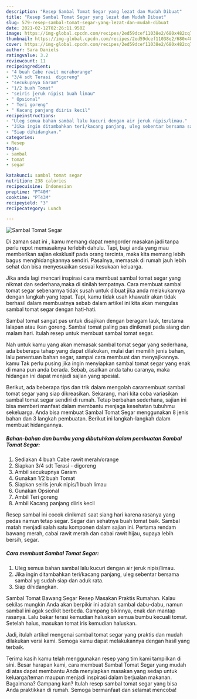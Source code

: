 ```yaml
---
description: "Resep Sambal Tomat Segar yang lezat dan Mudah Dibuat"
title: "Resep Sambal Tomat Segar yang lezat dan Mudah Dibuat"
slug: 579-resep-sambal-tomat-segar-yang-lezat-dan-mudah-dibuat
date: 2021-02-12T02:26:11.950Z
image: https://img-global.cpcdn.com/recipes/2ed59dcef11038e2/680x482cq70/sambal-tomat-segar-foto-resep-utama.jpg
thumbnail: https://img-global.cpcdn.com/recipes/2ed59dcef11038e2/680x482cq70/sambal-tomat-segar-foto-resep-utama.jpg
cover: https://img-global.cpcdn.com/recipes/2ed59dcef11038e2/680x482cq70/sambal-tomat-segar-foto-resep-utama.jpg
author: Sara Daniels
ratingvalue: 3.2
reviewcount: 11
recipeingredient:
- "4 buah Cabe rawit merahorange"
- "3/4 sdt Terasi  digoreng"
- "secukupnya Garam"
- "1/2 buah Tomat"
- "seiris jeruk nipis1 buah limau"
- " Opsional"
- " Teri goreng"
- " Kacang panjang diiris kecil"
recipeinstructions:
- "Uleg semua bahan sambal lalu kucuri dengan air jeruk nipis/limau."
- "Jika ingin ditambahkan teri/kacang panjang, uleg sebentar bersama sambal yg sudah siap dan aduk rata."
- "Siap dihidangkan."
categories:
- Resep
tags:
- sambal
- tomat
- segar

katakunci: sambal tomat segar 
nutrition: 238 calories
recipecuisine: Indonesian
preptime: "PT40M"
cooktime: "PT43M"
recipeyield: "3"
recipecategory: Lunch

---
```



![Sambal Tomat Segar](https://img-global.cpcdn.com/recipes/2ed59dcef11038e2/680x482cq70/sambal-tomat-segar-foto-resep-utama.jpg)

Di zaman  saat ini , kamu memang dapat mengorder masakan jadi tanpa perlu repot memasaknya terlebih dahulu. Tapi, bagi anda yang mau memberikan sajian eksklusif pada orang tercinta, maka kita memang lebih bagus menghidangkannya sendiri. Pasalnya, memasak di rumah jauh lebih sehat dan bisa menyesuaikan sesuai kesukaan keluarga.

Jika anda lagi mencari inspirasi cara membuat sambal tomat segar yang nikmat dan sederhana,maka di sinilah tempatnya. Cara membuat sambal tomat segar  sebenarnya tidak susah untuk dibuat jika anda melakukannya dengan langkah yang tepat. Tapi, kamu tidak usah khawatir akan tidak berhasil dalam membuatnya 
sebab dalam artikel ini kita akan mengulas sambal tomat segar dengan hati-hati.  

Sambal tomat sangat pas untuk disajikan dengan beragam lauk, terutama lalapan atau ikan goreng. Sambal tomat paling pas dinikmati pada siang dan malam hari. Itulah resep untuk membuat sambal tomat segar.

Nah untuk kamu yang akan memasak sambal tomat segar yang sederhana, ada beberapa tahap yang dapat dilakukan, mulai dari memilih jenis bahan, lalu penentuan bahan segar, sampai cara membuat dan menyajikannya. kamu Tak perlu pusing jika ingin menyiapkan sambal tomat segar yang enak di mana pun anda berada. Sebab, asalkan anda  tahu caranya, maka hidangan ini dapat menjadi sajian yang spesial.

Berikut, ada beberapa tips dan trik dalam mengolah caramembuat sambal tomat segar yang siap dikreasikan. Sekarang, mari kita coba variasikan sambal tomat segar sendiri di rumah. Tetap berbahan sederhana, sajian ini bisa memberi manfaat dalam membantu menjaga kesehatan tubuhmu sekeluarga. Anda bisa membuat Sambal Tomat Segar menggunakan 8 jenis bahan dan 3 langkah pembuatan. Berikut ini langkah-langkah dalam membuat hidangannya.

<!--inarticleads1-->

##### Bahan-bahan dan bumbu yang dibutuhkan dalam pembuatan Sambal Tomat Segar:

1. Sediakan 4 buah Cabe rawit merah/orange
1. Siapkan 3/4 sdt Terasi - digoreng
1. Ambil secukupnya Garam
1. Gunakan 1/2 buah Tomat
1. Siapkan seiris jeruk nipis/1 buah limau
1. Gunakan  Opsional
1. Ambil  Teri goreng
1. Ambil  Kacang panjang diiris kecil


Resep sambal ini cocok dinikmati saat siang hari karena rasanya yang pedas namun tetap segar. Segar dan sehatnya buah tomat baik. Sambal matah menjadi salah satu komponen dalam sajian ini. Pertama rendam bawang merah, cabai rawit merah dan cabai rawit hijau, supaya lebih bersih, segar. 

<!--inarticleads2-->

##### Cara membuat Sambal Tomat Segar:

1. Uleg semua bahan sambal lalu kucuri dengan air jeruk nipis/limau.
1. Jika ingin ditambahkan teri/kacang panjang, uleg sebentar bersama sambal yg sudah siap dan aduk rata.
1. Siap dihidangkan.


Sambal Tomat Bawang Segar Resep Masakan Praktis Rumahan. Kalau sekilas mungkin Anda akan berpikir ini adalah sambal dabu-dabu, namun sambal ini agak sedikit berbeda. Gampang bikinnya, enak dan mantap rasanya. Lalu bakar terasi kemudian haluskan semua bumbu kecuali tomat. Setelah halus, masukan tomat iris kemudian haluskan. 

Jadi, itulah artikel mengenai  sambal tomat segar  yang praktis dan mudah dilakukan versi kami. Semoga kamu dapat melakukannya dengan hasil yang terbaik. 

Terima kasih kamu telah menggunakan resep yang tim kami tampilkan di sini. Besar harapan kami, cara membuat  Sambal Tomat Segar yang mudah di atas dapat membantu Anda menyiapkan masakan yang sedap untuk keluarga/teman maupun menjadi inspirasi dalam berjualan makanan. Bagaimana? Gampang kan? Itulah resep sambal tomat segar yang bisa Anda praktikkan di rumah. Semoga bermanfaat dan selamat mencoba!

